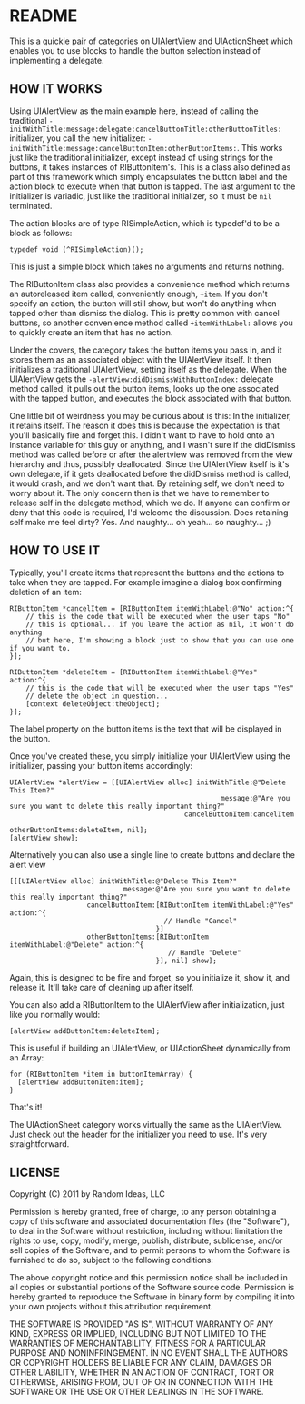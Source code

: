 README
======

This is a quickie pair of categories on UIAlertView and UIActionSheet which enables you to use blocks to handle the button selection instead of implementing a delegate.

HOW IT WORKS
------------

Using UIAlertView as the main example here, instead of calling the traditional `-initWithTitle:message:delegate:cancelButtonTitle:otherButtonTitles:` initializer, you call the new initializer: `-initWithTitle:message:cancelButtonItem:otherButtonItems:`.  This works just like the traditional initializer, except instead of using strings for the buttons, it takes instances of RIButtonItem's.  This is a class also defined as part of this framework which simply encapsulates the button label and the action block to execute when that button is tapped.  The last argument to the initializer is variadic, just like the traditional initializer, so it must be `nil` terminated.

The action blocks are of type RISimpleAction, which is typedef'd to be a block as follows:

	typedef void (^RISimpleAction)();

This is just a simple block which takes no arguments and returns nothing.

The RIButtonItem class also provides a convenience method which returns an autoreleased item called, conveniently enough, `+item`. If you don't specify an action, the button will still show, but won't do anything when tapped other than dismiss the dialog. This is pretty common with cancel buttons, so another convenience method called `+itemWithLabel:` allows you to quickly create an item that has no action.

Under the covers, the category takes the button items you pass in, and it stores them as an associated object with the UIAlertView itself.  It then initializes a traditional UIAlertView, setting itself as the delegate.  When the UIAlertView gets the `-alertView:didDismissWithButtonIndex:` delegate method called, it pulls out the button items, looks up the one associated with the tapped button, and executes the block associated with that button.

One little bit of weirdness you may be curious about is this:  In the initializer, it retains itself.  The reason it does this is because the expectation is that you'll basically fire and forget this.  I didn't want to have to hold onto an instance variable for this guy or anything, and I wasn't sure if the didDismiss method was called before or after the alertview was removed from the view hierarchy and thus, possibly deallocated.  Since the UIAlertView itself is it's own delegate, if it gets deallocated before the didDismiss method is called, it would crash, and we don't want that.  By retaining self, we don't need to worry about it.  The only concern then is that we have to remember to release self in the delegate method, which we do.  If anyone can confirm or deny that this code is required, I'd welcome the discussion.  Does retaining self make me feel dirty?  Yes.  And naughty... oh yeah... so naughty... ;)

HOW TO USE IT
-------------

Typically, you'll create items that represent the buttons and the actions to take when they are tapped.  For example imagine a dialog box confirming deletion of an item:

	RIButtonItem *cancelItem = [RIButtonItem itemWithLabel:@"No" action:^{
		// this is the code that will be executed when the user taps "No"
		// this is optional... if you leave the action as nil, it won't do anything
		// but here, I'm showing a block just to show that you can use one if you want to.
	}];

	RIButtonItem *deleteItem = [RIButtonItem itemWithLabel:@"Yes" action:^{
		// this is the code that will be executed when the user taps "Yes"
		// delete the object in question...
		[context deleteObject:theObject];
	}];

The label property on the button items is the text that will be displayed in the button.

Once you've created these, you simply initialize your UIAlertView using the initializer, passing your button items accordingly:

	UIAlertView *alertView = [[UIAlertView alloc] initWithTitle:@"Delete This Item?"
	                                                    message:@"Are you sure you want to delete this really important thing?"
											   cancelButtonItem:cancelItem
											   otherButtonItems:deleteItem, nil];
	[alertView show];

Alternatively you can also use a single line to create buttons and declare the alert view

	[[[UIAlertView alloc] initWithTitle:@"Delete This Item?"
	                            message:@"Are you sure you want to delete this really important thing?"
		               cancelButtonItem:[RIButtonItem itemWithLabel:@"Yes" action:^{
		                                  // Handle "Cancel"
		                                }]
				       otherButtonItems:[RIButtonItem itemWithLabel:@"Delete" action:^{
		                                   // Handle "Delete"
				                        }], nil] show];


Again, this is designed to be fire and forget, so you initialize it, show it, and release it.  It'll take care of cleaning up after itself.

You can also add a RIButtonItem to the UIAlertView after initialization, just like you normally would:

    [alertView addButtonItem:deleteItem];

This is useful if building an UIAlertView, or UIActionSheet dynamically from an Array:

    for (RIButtonItem *item in buttonItemArray) {
      [alertView addButtonItem:item];
    }

That's it!

The UIActionSheet category works virtually the same as the UIAlertView.  Just check out the header for the initializer you need to use.  It's very straightforward.

LICENSE
-------

Copyright (C) 2011 by Random Ideas, LLC

Permission is hereby granted, free of charge, to any person obtaining a copy
of this software and associated documentation files (the "Software"), to deal
in the Software without restriction, including without limitation the rights
to use, copy, modify, merge, publish, distribute, sublicense, and/or sell
copies of the Software, and to permit persons to whom the Software is
furnished to do so, subject to the following conditions:

The above copyright notice and this permission notice shall be included in
all copies or substantial portions of the Software source code. Permission 
is hereby granted to reproduce the Software in binary form by compiling it
into your own projects without this attribution requirement.

THE SOFTWARE IS PROVIDED "AS IS", WITHOUT WARRANTY OF ANY KIND, EXPRESS OR
IMPLIED, INCLUDING BUT NOT LIMITED TO THE WARRANTIES OF MERCHANTABILITY,
FITNESS FOR A PARTICULAR PURPOSE AND NONINFRINGEMENT. IN NO EVENT SHALL THE
AUTHORS OR COPYRIGHT HOLDERS BE LIABLE FOR ANY CLAIM, DAMAGES OR OTHER
LIABILITY, WHETHER IN AN ACTION OF CONTRACT, TORT OR OTHERWISE, ARISING FROM,
OUT OF OR IN CONNECTION WITH THE SOFTWARE OR THE USE OR OTHER DEALINGS IN
THE SOFTWARE.

